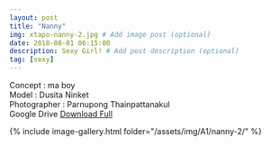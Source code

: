 ```yaml
---
layout: post
title: "Nanny"
img: xtapo-nanny-2.jpg # Add image post (optional)
date: 2018-08-01 06:15:00
description: Sexy Girl! # Add post description (optional)
tag: [sexy]
---
```

Concept : ma boy  
Model : Dusita Ninket  
Photographer : Parnupong Thainpattanakul  
Google Drive [Download Full](http://gestyy.com/e0BQKp)                 

{% include image-gallery.html folder="/assets/img/A1/nanny-2/" %}
